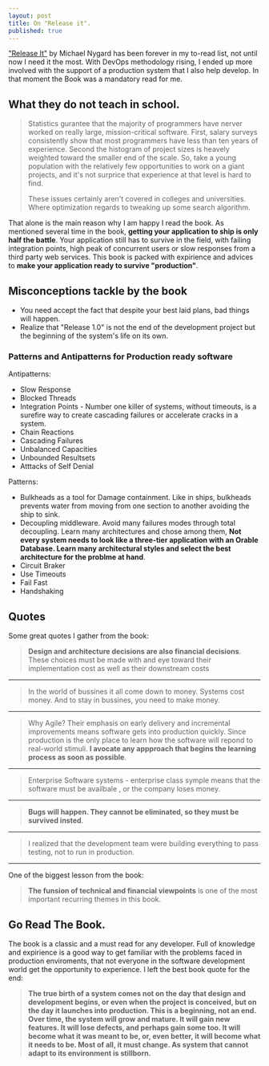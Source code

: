 ```yaml
---
layout: post
title: On "Release it".
published: true
---
```


["Release It"][Release-it] by Michael Nygard has been forever in my to-read list, not until now I need it the most. With DevOps methodology rising, I ended up more involved
 with the support of a production system that I also help develop. In that moment the Book was a mandatory read for me.

## What they do not teach in school.

>Statistics gurantee that the majority of programmers have nerver worked on really large, mission-critical software.  First, salary surveys consistently show that most programmers have less than ten years of experience. Second the histogram of project sizes is heavely weighted toward the smaller end of the scale. So, take a young population with the relatively few opportunities to work on a giant projects, and it's not surprice that experience at that level is hard to find. 
>
>These issues certainly aren't covered in colleges and universities. Where optimization regards to tweaking up some search algorithm.


That alone is the main reason why I am happy I read the book. As mentioned several time in the book, __getting your application to ship is only half the battle__. Your application still has to survive in the field, with failing integration points, high peak  of concurrent users or slow responses from a third party web services. This book is packed with expirience and advices to __make your application ready to survive "production"__. 


## Misconceptions tackle by the book

   * You need accept the fact that despite your best laid plans, bad things will happen.
   * Realize that "Release 1.0" is not the end of the development project but the beginning of the system's life on its own.

### Patterns and Antipatterns for Production ready software

Antipatterns:

   * Slow Response
   * Blocked Threads
   * Integration Points - Number one killer of systems, without timeouts, is a surefire way to create cascading failures or accelerate cracks in a system.
   * Chain Reactions
   * Cascading Failures
   * Unbalanced Capacities
   * Unbounded Resultsets
   * Atttacks of Self Denial

Patterns:

   * Bulkheads as a tool for Damage containment. Like in ships, bulkheads prevents water from moving from one section to another avoiding the ship to sink.
   * Decoupling middleware. Avoid many failures modes through total decoupling. Learn many architectures and chose among them, __Not every system needs to look like a three-tier application with an Orable Database. Learn many architectural styles and select the best architecture for the problme at hand__.
   * Circuit Braker
   * Use Timeouts
   * Fail Fast 
   * Handshaking

## Quotes

Some great quotes I gather from the book:

>__Design and architecture decisions are also financial decisions__. These choices must be made with and eye toward their implementation cost as well as their downstream costs

----

>In the world of bussines it all come down to money. Systems cost money. And to stay in bussines, you need to make money.

----

>Why Agile? Their emphasis on early delivery and incremental improvements means software gets into production quickly. Since production is the only place to learn how the software will repond to real-world stimuli. __I avocate any appproach that begins the learning process as soon as possible__.

----

>Enterprise Software systems - enterprise class symple means that the software must be availbale , or the company loses money.

----

>__Bugs will happen. They cannot be eliminated, so they must be survived insted__.

----

>I realized that the development team were building everything to pass testing, not to run in production.

---

One of the biggest lesson from the book:

>__The funsion of technical and financial viewpoints__ is one of the most important recurring themes in this book.

## Go Read The Book.

The book is a classic and a must read for any developer. Full of knowledge and expirience is a good way to get familiar with the problems faced in production enviroments, that not everyone in the software development world get the opportunity to experience. I left the best book quote for the end:

>__The true birth of a system comes not on the day that design and development begins, or even when the project is conceived, but on the day it launches into production. This is a beginning, not an end. Over time, the system will grow and mature. It will gain new features. It will lose defects, and perhaps gain some too. It will become what it was meant to be, or, even better, it will become what it needs to be. Most of all, it must change. As system that cannot adapt to its environment is stillborn.__


[Release-it]: http://pragprog.com/book/mnee/release-it "Release it by Michael Nigard"

